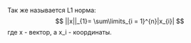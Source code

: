 Так же называется L1 норма:
$$
||x||_{1}= \sum\limits_{i = 1}^{n}|x_{i}|
$$
где x - вектор, а x_i - координаты.
